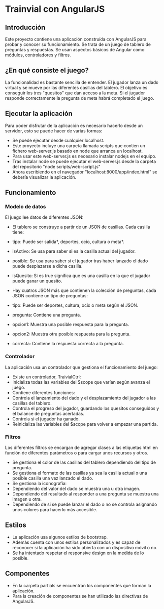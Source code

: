 # Trainvial con AngularJS

## Introducción

Este proyecto contiene una aplicación construída con AngularJS para probar y conocer su funcionamiento. 
Se trata de un juego de tablero de preguntas y respuestas.
Se usan aspectos básicos de Angular como módulos, controladores y filtros.


## ¿En qué consiste el juego?

La funcionalidad es bastante sencilla de entender. El jugador lanza un dado virtual y se mueve por las diferentes casillas del tablero.
El objetivo es conseguir los tres "quesitos" que dan acceso a la meta.
Si el jugador responde correctamente la pregunta de meta habrá completado el juego.

## Ejecutar la aplicación
Para poder disfrutar de la aplicación es necesario hacerlo desde un servidor, esto se puede hacer de varias formas:
- Se puede ejecutar desde cualquier localhost.
- Este proyecto incluye una carpeta llamada scripts que contien un fichero web-server.js basado en node que arranca un localhost.
 - Para usar este web-server.js es necesario instalar nodejs en el equipo.
 - Tras instalar node se puede ejecutar el web-server.js desde la carpeta del repositorio "node scripts/web-script.js"
 - Ahora escribiendo en el navegador "localhost:8000/app/index.html" se debería visualizar la aplicación.


## Funcionamiento

### Modelo de datos

El juego lee datos de diferentes JSON:

- El tablero se construye a partir de un JSON de casillas. Cada casilla tiene:
 - tipo: Puede ser salida*, deportes, ocio, cultura o meta*.
 - isActivo: Se usa para saber si es la casilla actual del jugador.
 - posible: Se usa para saber si el jugador tras haber lanzado el dado puede desplazarse a dicha casilla.
 - isQuesito: Si es true significa que es una casilla en la que el jugador puede ganar un quesito.


- Hay cuatros JSON más que contienen la colección de preguntas, cada JSON contiene un tipo de preguntas:
 - tipo: Puede ser deportes, cultura, ocio o meta según el JSON.
 - pregunta: Contiene una pregunta.
 - opcion1: Muestra una posible respuesta para la pregunta.
 - opcion2: Muestra otra posible respuesta para la pregunta.
 - correcta: Contiene la respuesta correcta a la pregunta.

### Controlador

La aplicación usa un controlador que gestiona el funcionamiento del juego:

- Existe un controlador, TraivialCtrl:
 - Inicializa todas las variables del $scope que varían según avanza el juego.
 - Contiene diferentes funciones:
  - Controla el lanzamiento del dado y el desplazamiento del jugador a las casillas del tablero.
  - Controla el progreso del jugador, guardando los quesitos conseguidos y el balance de preguntas acertadas.
  - Controla si el jugador ha ganado.
  - Reinicializa las variables del $scope para volver a empezar una partida.

### Filtros

Los diferentes filtros se encargan de agregar clases a las etiquetas html en función de diferentes parámetros o para cargar unos recursos y otros.

- Se gestiona el color de las casillas del tablero dependiendo del tipo de pregunta.
- Se gestiona el formato de las casillas ya sea la casilla actual o una posible casilla una vez lanzado el dado.
- Se gestiona la iconografía:
 - Dependiendo del valor del dado se muestra una u otra imagen.
 - Dependiendo del resultado al responder a una pregunta se muestra una imagen u otra.
 - Dependiendo de si se puede lanzar el dado o no se controla asignando unos colores para hacerlo más accesible.

## Estilos

- La aplicación usa algunos estilos de bootstrap.
- Además cuenta con unos estilos personalizados y es capaz de reconocer si la aplicación ha sido abierta con un dispositivo móvil o no. 
- Se ha intentado respetar el responsive design en la medida de lo posible.

## Componentes
- En la carpeta partials se encuentran los componentes que forman la aplicación.
- Para la creación de componentes se han utilizado las directivas de AngularJS.